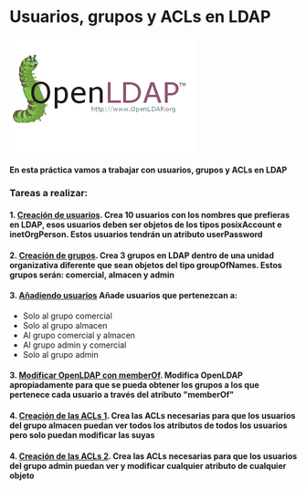 # Usuarios, grupos y ACLs en LDAP

![LDAP](image/LDAP.png)

#### En esta práctica vamos a trabajar con usuarios, grupos y ACLs en LDAP

### Tareas a realizar:

#### 1. [Creación de usuarios](). Crea 10 usuarios con los nombres que prefieras en LDAP, esos usuarios deben ser objetos de los tipos posixAccount e inetOrgPerson. Estos usuarios tendrán un atributo userPassword

#### 2. [Creación de grupos](). Crea 3 grupos en LDAP dentro de una unidad organizativa diferente que sean objetos del tipo groupOfNames. Estos grupos serán: comercial, almacen y admin

#### 3. [Añadiendo usuarios]() Añade usuarios que pertenezcan a:
* Solo al grupo comercial
* Solo al grupo almacen
* Al grupo comercial y almacen
* Al grupo admin y comercial
* Solo al grupo admin

#### 3. [Modificar OpenLDAP con memberOf](). Modifica OpenLDAP apropiadamente para que se pueda obtener los grupos a los que pertenece cada usuario a través del atributo "memberOf"

#### 4. [Creación de las ACLs 1](). Crea las ACLs necesarias para que los usuarios del grupo almacen puedan ver todos los atributos de todos los usuarios pero solo puedan modificar las suyas

#### 4. [Creación de las ACLs 2](). Crea las ACLs necesarias para que los usuarios del grupo admin puedan ver y modificar cualquier atributo de cualquier objeto